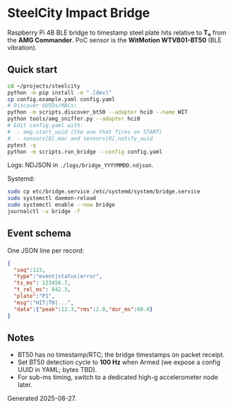 
# SteelCity Impact Bridge

Raspberry Pi 4B BLE bridge to timestamp steel plate hits relative to **T₀** from the **AMG Commander**.
PoC sensor is the **WitMotion WTVB01-BT50** (BLE vibration).

## Quick start

```bash
cd ~/projects/steelcity
python -m pip install -e ".[dev]"
cp config.example.yaml config.yaml
# Discover UUIDs/MACs:
python -m scripts.discover_bt50 --adapter hci0 --name WIT
python tools/amg_sniffer.py --adapter hci0
# Edit config.yaml with:
#  - amg.start_uuid (the one that fires on START)
#  - sensors[0].mac and sensors[0].notify_uuid
pytest -q
python -m scripts.run_bridge --config config.yaml
```

Logs: NDJSON in `./logs/bridge_YYYYMMDD.ndjson`.

Systemd:
```bash
sudo cp etc/bridge.service /etc/systemd/system/bridge.service
sudo systemctl daemon-reload
sudo systemctl enable --now bridge
journalctl -u bridge -f
```

## Event schema

One JSON line per record:
```json
{
  "seq":123,
  "type":"event|status|error",
  "ts_ms": 123456.7,
  "t_rel_ms": 842.3,
  "plate":"P1",
  "msg":"HIT|T0|...",
  "data":{"peak":12.3,"rms":2.0,"dur_ms":60.0}
}
```

## Notes

- BT50 has no timestamp/RTC; the bridge timestamps on packet receipt.
- Set BT50 detection cycle to **100 Hz** when Armed (we expose a config UUID in YAML; bytes TBD).
- For sub-ms timing, switch to a dedicated high-g accelerometer node later.

Generated 2025-08-27.
